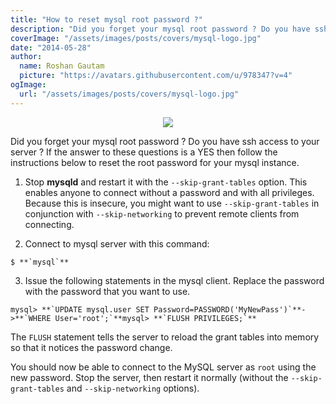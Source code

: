 ```yaml
---
title: "How to reset mysql root password ?"
description: "Did you forget your mysql root password ? Do you have ssh access to your server ? If the answer to these questions is a YES then follow the instructions below to reset the root password for your mysql instance."
coverImage: "/assets/images/posts/covers/mysql-logo.jpg"
date: "2014-05-28"
author:
  name: Roshan Gautam
  picture: "https://avatars.githubusercontent.com/u/978347?v=4"
ogImage:
  url: "/assets/images/posts/covers/mysql-logo.jpg"
---
```


<p style="text-align: center;">
  <image src="./mysql-logo.jpg"/>
</p>

Did you forget your mysql root password ? Do you have ssh access to your server ? If the answer to these questions is a YES then follow the instructions below to reset the root password for your mysql instance.

1. Stop **mysqld** and restart it with the `--skip-grant-tables` option. This enables anyone to connect without a password and with all privileges. Because this is insecure, you might want to use `--skip-grant-tables` in conjunction with `--skip-networking` to prevent remote clients from connecting.

2. Connect to mysql server with this command:

```sbtshell
$ **`mysql`**
```

3. Issue the following statements in the mysql client. Replace the password with the password that you want to use.

```sbtshell
mysql> **`UPDATE mysql.user SET Password=PASSWORD('MyNewPass')`**->**`WHERE User='root';`**mysql> **`FLUSH PRIVILEGES;`**
```

The `FLUSH` statement tells the server to reload the grant tables into memory so that it notices the password change.

You should now be able to connect to the MySQL server as `root` using the new password. Stop the server, then restart it normally (without the `--skip-grant-tables` and `--skip-networking` options).
